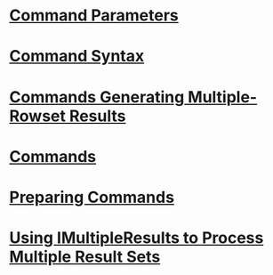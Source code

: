 # [Command Parameters](command-parameters.md)
# [Command Syntax](command-syntax.md)
# [Commands Generating Multiple-Rowset Results](commands-generating-multiple-rowset-results.md)
# [Commands](commands.md)
# [Preparing Commands](preparing-commands.md)
# [Using IMultipleResults to Process Multiple Result Sets](using-imultipleresults-to-process-multiple-result-sets.md)
